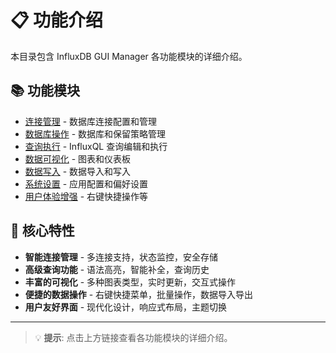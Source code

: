 # 📋 功能介绍

本目录包含 InfluxDB GUI Manager 各功能模块的详细介绍。

## 📚 功能模块

- [连接管理](./connections.md) - 数据库连接配置和管理
- [数据库操作](./database.md) - 数据库和保留策略管理
- [查询执行](./query.md) - InfluxQL 查询编辑和执行
- [数据可视化](./visualization.md) - 图表和仪表板
- [数据写入](./data-write.md) - 数据导入和写入
- [系统设置](./settings.md) - 应用配置和偏好设置
- [用户体验增强](./user-experience.md) - 右键快捷操作等

## 🎯 核心特性

- **智能连接管理** - 多连接支持，状态监控，安全存储
- **高级查询功能** - 语法高亮，智能补全，查询历史
- **丰富的可视化** - 多种图表类型，实时更新，交互式操作
- **便捷的数据操作** - 右键快捷菜单，批量操作，数据导入导出
- **用户友好界面** - 现代化设计，响应式布局，主题切换

---

> 💡 **提示**: 点击上方链接查看各功能模块的详细介绍。
